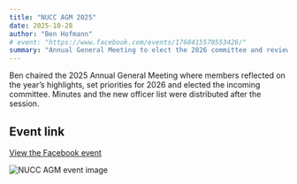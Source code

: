 ```yaml
---
title: "NUCC AGM 2025"
date: 2025-10-28
author: "Ben Hofmann"
# event: "https://www.facebook.com/events/1768415570553426/"
summary: "Annual General Meeting to elect the 2026 committee and review the club’s year underground."
---
```

Ben chaired the 2025 Annual General Meeting where members reflected on the year’s highlights, set priorities for 2026 and elected the incoming committee. Minutes and the new officer list were distributed after the session.

## Event link

[View the Facebook event](https://www.facebook.com/events/1768415570553426/)

![NUCC AGM event image](https://scontent.fcbr2-1.fna.fbcdn.net/v/t39.30808-6/558090946_3780853015392687_5179668904316444057_n.jpg?stp=dst-jpg_p228x119_tt6&_nc_cat=110&ccb=1-7&_nc_sid=75d36f&_nc_ohc=SCw7LjzmmCkQ7kNvwFjmD7p&_nc_oc=AdlpD9rDJFXUeK-z0IviM98mIZGGuKigR-fE8nqxeJltppEsw1UXF5oXINuKBNB4crA&_nc_zt=23&_nc_ht=scontent.fcbr2-1.fna&_nc_gid=NYK_2BViBEHMCRySYiYAhA&oh=00_AfdSjxAprCORnzKsMPVoOC-RsF0v8xTOUsKoNIS2oO18aw&oe=68F19316)
